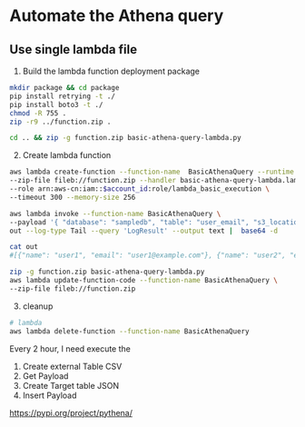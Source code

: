 # Automate the Athena query

## Use single lambda file
1. Build the lambda function deployment package
```bash
mkdir package && cd package
pip install retrying -t ./
pip install boto3 -t ./
chmod -R 755 .
zip -r9 ../function.zip .

cd .. && zip -g function.zip basic-athena-query-lambda.py
```

2. Create lambda function
```bash
aws lambda create-function --function-name  BasicAthenaQuery --runtime python3.7 \
--zip-file fileb://function.zip --handler basic-athena-query-lambda.lambda_handler \
--role arn:aws-cn:iam::$account_id:role/lambda_basic_execution \
--timeout 300 --memory-size 256

aws lambda invoke --function-name BasicAthenaQuery \
--payload '{ "database": "sampledb", "table": "user_email", "s3_location": "s3://ray-datalake-lab/sample/user_email" }' \
out --log-type Tail --query 'LogResult' --output text |  base64 -d

cat out 
#[{"name": "user1", "email": "user1@example.com"}, {"name": "user2", "email": "user2@example.com"}, {"name": "user3", "email": "user3@example.com"}, {"name": "user4", "email": "user4@example.com"}, {"name": "user5", "email": "user5@example.com"}, {"name": "user6", "email": "user6@example.com"}]

zip -g function.zip basic-athena-query-lambda.py
aws lambda update-function-code --function-name BasicAthenaQuery \
--zip-file fileb://function.zip
```

3. cleanup
```bash
# lambda
aws lambda delete-function --function-name BasicAthenaQuery
```

Every 2 hour, I need execute the 
1. Create external Table CSV
2. Get Payload
3. Create Target table JSON
4. Insert Payload


https://pypi.org/project/pythena/